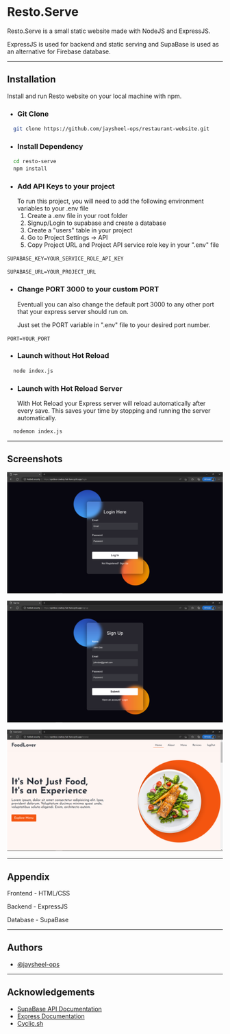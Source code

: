 
# Resto.Serve

Resto.Serve is a small static website made with NodeJS and ExpressJS.

ExpressJS is used for backend and static serving and SupaBase is used 
as an alternative for Firebase database.


---

## Installation

Install and run Resto website on your local machine with npm.

- ### Git Clone
```bash
  git clone https://github.com/jaysheel-ops/restaurant-website.git
```

- ### Install Dependency
```bash
  cd resto-serve
  npm install
```

- ### Add API Keys to your project
  To run this project, you will need to add the following environment variables to your .env file
  1. Create a .env file in your root folder
  2. Signup/Login to supabase and create a database 
  3. Create a "users" table in your project
  4. Go to Project Settings -> API
  5. Copy Project URL and Project API service role key in your ".env" file


`
  SUPABASE_KEY=YOUR_SERVICE_ROLE_API_KEY
`

`
  SUPABASE_URL=YOUR_PROJECT_URL
`

- ### Change PORT 3000 to your custom PORT 
    Eventuall you can also change the default port 3000 to any other port that your express server should run on.

    Just set the PORT variable in ".env" file to your desired port number.

`
  PORT=YOUR_PORT
`

- ### Launch without Hot Reload
```bash
  node index.js
```
  

- ### Launch with Hot Reload Server
    With Hot Reload your Express server will reload automatically after every save. This saves your time by stopping and running the server automatically.

```bash
  nodemon index.js
```

---

## Screenshots

![1](./assets/img/1.png)

![2](./assets/img/2.png)

![3](./assets/img/3.png)

---

## Appendix

Frontend - HTML/CSS

Backend - ExpressJS

Database - SupaBase

---

## Authors

- [@jaysheel-ops](https://www.github.com/jaysheel-ops)

---

## Acknowledgements

 - [SupaBase API Documentation](https://supabase.com/docs/guides/api)
 - [Express Documentation](https://github.com/matiassingers/awesome-readme)
 - [Cyclic.sh](https://cyclic.sh)